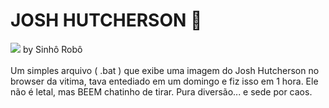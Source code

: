 # JOSH HUTCHERSON 👾

<img src="https://i.kym-cdn.com/entries/icons/facebook/000/047/264/josh_hutcherson_whistle.jpg">
by Sinhô Robô </br>
 </br> Um simples arquivo ( .bat ) que exibe uma imagem do Josh Hutcherson no browser da vitima, tava entediado em um domingo e fiz isso em 1 hora.
Ele não é letal, mas BEEM chatinho de tirar. Pura diversão... e sede por caos.
